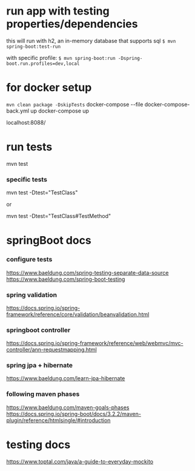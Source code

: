# run app with testing properties/dependencies

this will run with h2, an in-memory database that supports sql
`
$ mvn spring-boot:test-run
`

with specific profile:
`
$ mvn spring-boot:run -Dspring-boot.run.profiles=dev,local
`

# for docker setup
`
mvn clean package -DskipTests
`
docker-compose --file docker-compose-back.yml up
docker-compose up

localhost:8088/

# run tests

mvn test

### specific tests

mvn test -Dtest="TestClass"

or

mvn test -Dtest="TestClass#TestMethod"

# springBoot docs

### configure tests
https://www.baeldung.com/spring-testing-separate-data-source
https://www.baeldung.com/spring-boot-testing

### spring validation
https://docs.spring.io/spring-framework/reference/core/validation/beanvalidation.html

### springboot controller
https://docs.spring.io/spring-framework/reference/web/webmvc/mvc-controller/ann-requestmapping.html

### spring jpa + hibernate
https://www.baeldung.com/learn-jpa-hibernate

### following maven phases
https://www.baeldung.com/maven-goals-phases
https://docs.spring.io/spring-boot/docs/3.2.2/maven-plugin/reference/htmlsingle/#introduction

# testing docs
https://www.toptal.com/java/a-guide-to-everyday-mockito